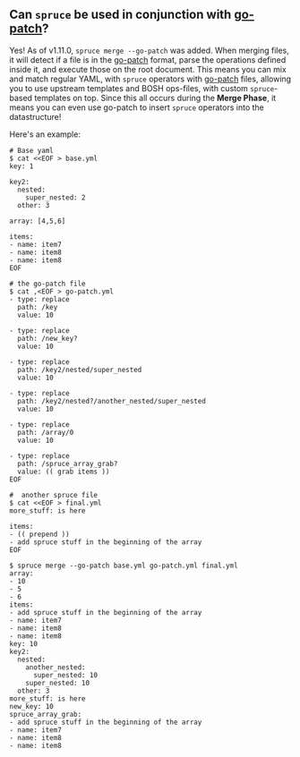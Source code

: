 ## Can `spruce` be used in conjunction with [go-patch][gopatch]?

Yes! As of v1.11.0, `spruce merge --go-patch` was added. When merging files, it will detect if a
file is in the [go-patch][gopatch] format, parse the operations defined inside it, and execute
those on the root document. This means you can mix and match regular YAML, with `spruce` operators
with [go-patch][gopatch] files, allowing you to use upstream templates and BOSH ops-files, with
custom `spruce`-based templates on top. Since this all occurs during the **Merge Phase**, it means
you can even use go-patch to insert `spruce` operators into the datastructure!

Here's an example:

```
# Base yaml
$ cat <<EOF > base.yml
key: 1

key2:
  nested:
    super_nested: 2
  other: 3

array: [4,5,6]

items:
- name: item7
- name: item8
- name: item8
EOF

# the go-patch file
$ cat ,<EOF > go-patch.yml
- type: replace
  path: /key
  value: 10

- type: replace
  path: /new_key?
  value: 10

- type: replace
  path: /key2/nested/super_nested
  value: 10

- type: replace
  path: /key2/nested?/another_nested/super_nested
  value: 10

- type: replace
  path: /array/0
  value: 10

- type: replace
  path: /spruce_array_grab?
  value: (( grab items ))
EOF

#  another spruce file
$ cat <<EOF > final.yml
more_stuff: is here

items:
- (( prepend ))
- add spruce stuff in the beginning of the array
EOF

$ spruce merge --go-patch base.yml go-patch.yml final.yml
array:
- 10
- 5
- 6
items:
- add spruce stuff in the beginning of the array
- name: item7
- name: item8
- name: item8
key: 10
key2:
  nested:
    another_nested:
      super_nested: 10
    super_nested: 10
  other: 3
more_stuff: is here
new_key: 10
spruce_array_grab:
- add spruce stuff in the beginning of the array
- name: item7
- name: item8
- name: item8
```

[gopatch]: https://github.com/cppforlife/go-patch
